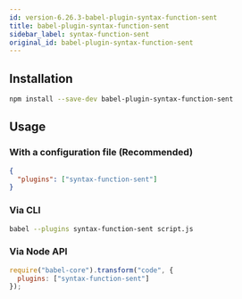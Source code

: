 ```yaml
---
id: version-6.26.3-babel-plugin-syntax-function-sent
title: babel-plugin-syntax-function-sent
sidebar_label: syntax-function-sent
original_id: babel-plugin-syntax-function-sent
---
```


## Installation

```sh
npm install --save-dev babel-plugin-syntax-function-sent
```

## Usage

### With a configuration file (Recommended)

```json
{
  "plugins": ["syntax-function-sent"]
}
```

### Via CLI

```sh
babel --plugins syntax-function-sent script.js
```

### Via Node API

```javascript
require("babel-core").transform("code", {
  plugins: ["syntax-function-sent"]
});
```

